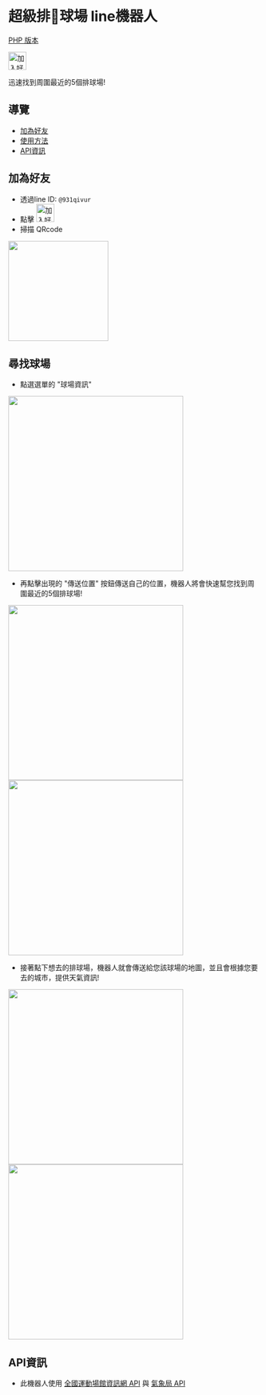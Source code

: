 # 超級排🏐球場 line機器人

[PHP 版本](https://github.com/Link1515/linebot-volleyballCourtFinding-php/blob/master/README.md)

<a href="https://lin.ee/nncjtFd"><img src="https://scdn.line-apps.com/n/line_add_friends/btn/zh-Hant.png" alt="加入好友" height="36" border="0"></a>

迅速找到周圍最近的5個排球場!

## 導覽
- [加為好友](#addFriend)
- [使用方法](#findCourt)
- [API資訊](#APIinfo)

## <a name="addFriend"></a>加為好友
  - 透過line ID: `@931qivur`
  - 點擊 <a href="https://lin.ee/nncjtFd"><img src="https://scdn.line-apps.com/n/line_add_friends/btn/zh-Hant.png" alt="加入好友" height="36" border="0"></a>
  - 掃描 QRcode <br>
<img src="https://user-images.githubusercontent.com/88765055/143733825-27b5211e-e61a-45ab-ae35-cb9edd45f09a.png" width="200">

## <a name="findCourt"></a>尋找球場
- 點選選單的 "球場資訊" 
<img src="https://user-images.githubusercontent.com/88765055/145034257-829cd086-8fa1-46ae-8e50-ce2b7fbc825d.jpg" width="350">

- 再點擊出現的 "傳送位置" 按鈕傳送自己的位置，機器人將會快速幫您找到周圍最近的5個排球場!
<img src="https://user-images.githubusercontent.com/88765055/145034659-923c73fa-9245-49ff-b492-f39aa822ff8b.jpg" width="350">
<img src="https://user-images.githubusercontent.com/88765055/145034696-c056eaca-4cf9-4a8d-8475-88e4153bca06.jpg" width="350">

- 接著點下想去的排球場，機器人就會傳送給您該球場的地圖，並且會根據您要去的城市，提供天氣資訊!
<img src="https://user-images.githubusercontent.com/88765055/145035530-b80b293c-4238-4316-a299-b7ed168d903f.jpg" width="350">
<img src="https://user-images.githubusercontent.com/88765055/145035539-033fdbb7-d849-48a0-8ca2-46e2ea5d5fed.jpg" width="350">

## <a name="APIinfo"></a>API資訊
- 此機器人使用 [全國運動場館資訊網 API](https://iplay.sa.gov.tw/WebAPI) 與 [氣象局 API](https://opendata.cwb.gov.tw/dataset/forecast/F-C0032-001)
